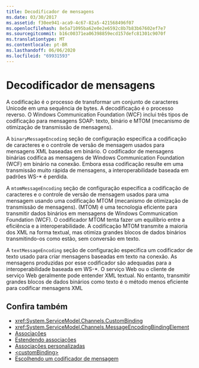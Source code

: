 ```yaml
---
title: Decodificador de mensagens
ms.date: 03/30/2017
ms.assetid: f30ee941-aca9-4c67-82a5-421568496f07
ms.openlocfilehash: 8e5a71095ba62e0e2e6592c8b7b83b67602ef7e7
ms.sourcegitcommit: b16c00371ea06398859ecd157defc81301c9070f
ms.translationtype: MT
ms.contentlocale: pt-BR
ms.lasthandoff: 06/06/2020
ms.locfileid: "69931593"
---
```

# <a name="message-encoding"></a>Decodificador de mensagens
A codificação é o processo de transformar um conjunto de caracteres Unicode em uma sequência de bytes. A decodificação é o processo reverso. O Windows Communication Foundation (WCF) inclui três tipos de codificação para mensagens SOAP: texto, binário e MTOM (mecanismo de otimização de transmissão de mensagens).  
  
 A `binaryMessageEncoding` seção de configuração especifica a codificação de caracteres e o controle de versão de mensagem usados para mensagens XML baseadas em binário. O codificador de mensagens binárias codifica as mensagens de Windows Communication Foundation (WCF) em binário na conexão. Embora essa codificação resulte em uma transmissão muito rápida de mensagens, a interoperabilidade baseada em padrões WS-* é perdida.  
  
 A `mtomMessageEncoding` seção de configuração especifica a codificação de caracteres e o controle de versão de mensagem usados para uma mensagem usando uma codificação MTOM (mecanismo de otimização de transmissão de mensagens). (MTOM) é uma tecnologia eficiente para transmitir dados binários em mensagens de Windows Communication Foundation (WCF). O codificador MTOM tenta fazer um equilíbrio entre a eficiência e a interoperabilidade. A codificação MTOM transmite a maioria dos XML na forma textual, mas otimiza grandes blocos de dados binários transmitindo-os como estão, sem conversão em texto.  
  
 A `textMessageEncoding` seção de configuração especifica um codificador de texto usado para criar mensagens baseadas em texto na conexão. As mensagens produzidas por esse codificador são adequadas para a interoperabilidade baseada em WS-*. O serviço Web ou o cliente de serviço Web geralmente pode entender XML textual. No entanto, transmitir grandes blocos de dados binários como texto é o método menos eficiente para codificar mensagens XML  
  
## <a name="see-also"></a>Confira também

- <xref:System.ServiceModel.Channels.CustomBinding>
- <xref:System.ServiceModel.Channels.MessageEncodingBindingElement>
- [Associações](../../../wcf/bindings.md)
- [Estendendo associações](../../../wcf/extending/extending-bindings.md)
- [Associações personalizadas](../../../wcf/extending/custom-bindings.md)
- [\<customBinding>](custombinding.md)
- [Escolhendo um codificador de mensagem](../../../wcf/feature-details/choosing-a-message-encoder.md)
